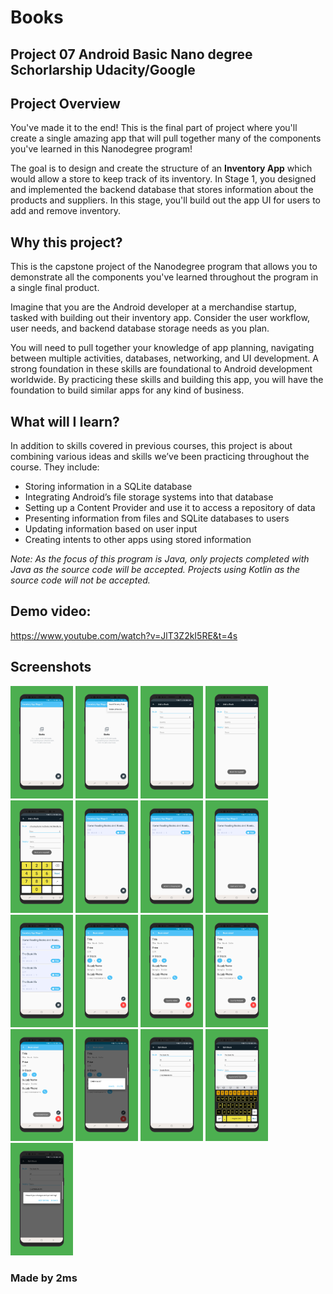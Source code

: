 # Books
## Project 07 Android Basic Nano degree Schorlarship Udacity/Google

## Project Overview
You've made it to the end! This is the final part of project where you'll create a single amazing app that will pull together many of the components you've learned in this Nanodegree program!

The goal is to design and create the structure of an **Inventory App** 
which would allow a store to keep track of its inventory. In Stage 1, 
you designed and implemented the backend database that stores information
about the products and suppliers. In this stage, 
you'll build out the app UI for users to add and remove inventory.

## Why this project?
This is the capstone project of the Nanodegree program 
that allows you to demonstrate all the components you've 
learned throughout the program in a single final product.

Imagine that you are the Android developer at a merchandise startup, 
tasked with building out their inventory app. Consider the user workflow, 
user needs, and backend database storage needs as you plan.

You will need to pull together your knowledge of app planning,
navigating between multiple activities, databases, networking,
and UI development. A strong foundation in these skills are foundational to Android development worldwide. By practicing these skills and building this app, you will have the foundation to build similar apps for any kind of business.

## What will I Iearn?
In addition to skills covered in previous courses, 
this project is about combining various ideas and 
skills we’ve been practicing throughout the course. They include:

* Storing information in a SQLite database
* Integrating Android’s file storage systems into that database
* Setting up a Content Provider and use it to access a repository of data
* Presenting information from files and SQLite databases to users
* Updating information based on user input
* Creating intents to other apps using stored information

_Note: As the focus of this program is Java, only projects 
completed with Java as the source code will be accepted. 
Projects using Kotlin as the source code will not be accepted._

## Demo video:

https://www.youtube.com/watch?v=JlT3Z2kI5RE&t=4s

## Screenshots

<img src="images_ia/screener_1530085045582.png" width="100"> 
<img src="images_ia/screener_1530085086286.png" width="100"> 
<img src="images_ia/screener_1530085118895.png" width="100"> 
<img src="images_ia/screener_1530085147843.png" width="100"> 
<img src="images_ia/screener_1530085180407.png" width="100">
<img src="images_ia/screener_1530085211440.png" width="100">
<img src="images_ia/screener_1530085252670.png" width="100">
<img src="images_ia/screener_1530085278477.png" width="100">
<img src="images_ia/screener_1530085308113.png" width="100">
<img src="images_ia/screener_1530085333366.png" width="100">
<img src="images_ia/screener_1530085355113.png" width="100">
<img src="images_ia/screener_1530085377970.png" width="100">
<img src="images_ia/screener_1530085404561.png" width="100">
<img src="images_ia/screener_1530085428167.png" width="100">
<img src="images_ia/screener_1530085452086.png" width="100">
<img src="images_ia/screener_1530085502837.png" width="100">
<img src="images_ia/screener_1530085528466.png" width="100">

### Made by 2ms
